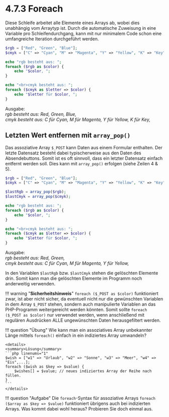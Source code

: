 # 4.7.3 Foreach

Diese Schleife arbeitet alle Elemente eines Arrays ab, wobei dies unabhängig vom Arraytyp ist. Durch die automatische Zuweisung in eine Variable pro Schleifendurchgang, kann mit nur minimalem Code schon eine umfangreiche Iteration durchgeführt werden.

```php linenums="1"
$rgb = ["Red", "Green", "Blue"];
$cmyk = ["C" => "Cyan", "M" => "Magenta", "Y" => "Yellow", "K" => "Key"];

echo "rgb besteht aus: ";
foreach ($rgb as $color) {
    echo "$color, ";
}

echo "<br>cmyk besteht aus: ";
foreach ($cmyk as $letter => $color) {
    echo "$letter für $color, ";
}
```

Ausgabe:<br>
*rgb besteht aus: Red, Green, Blue,*<br>
*cmyk besteht aus: C für Cyan, M für Magenta, Y für Yellow, K für Key,* 

## Letzten Wert entfernen mit `array_pop()`
Das assoziative Array `$_POST` kann Daten aus einem Formular enthalten. Der letzte Datensatz besteht dabei typischerweise aus den Daten des Absendebuttons. Somit ist es oft sinnvoll, dass ein letzter Datensatz einfach entfernt werden soll. Dies kann mit `array_pop()` erfolgen (siehe Zeilen 4 & 5).

```php linenums="1"
$rgb = ["Red", "Green", "Blue"];
$cmyk = ["C" => "Cyan", "M" => "Magenta", "Y" => "Yellow", "K" => "Key"];

$lastRgb = array_pop($rgb);
$lastCmyk = array_pop($cmyk);

echo "rgb besteht aus: ";
foreach ($rgb as $color) {
    echo "$color, ";
}

echo "<br>cmyk besteht aus: ";
foreach ($cmyk as $letter => $color) {
    echo "$letter für $color, ";
}
```

Ausgabe:<br>
*rgb besteht aus: Red, Green,*<br>
*cmyk besteht aus: C für Cyan, M für Magenta, Y für Yellow,* 

In den Variablen `$lastRgb` bzw. `$lastCmyk` stehen die gelöschten Elemente drin. Somit kann man die gelöschten Elemente im Programm noch anderweitig verwenden.

!!! warning "**Sicherheitshinweis**"
    `foreach ($_POST as $color)` funktioniert zwar, ist aber nicht sicher, da eventuell nicht nur die gewünschten Variablen in dem Array `$_POST` stehen, sondern auch manipulierte Variablen an das PHP-Programm weitergereicht werden könnten. Somit sollte `foreach ($_POST as $color)` nur verwendet werden, wenn anschließend mit regulären Ausdrücken ALLE ungewünschten Daten herausgefiltert werden.

!!! question "Übung"
    Wie kann man ein assoziatives Array unbekannter Länge mittels `foreach()` einfach in ein indiziertes Array umwandeln?

    <details>
    <summary>Lösung</summary>
    ```php linenums="1"
    $wish = ["w1" => "Urlaub", "w2" => "Sonne", "w3" => "Meer", "w4" => "Eis",...];
    foreach ($wish as $key => $value) {
        $wishes[] = $value; // neues indiziertes Array der Reihe nach füllen.
    }
    ```
    </details>

!!! question "Aufgabe"
    Die `foreach`-Syntax für assoziative Arrays `foreach ($array as $key => $value)` funktioniert übrigens auch bei indizierten Arrays. Was kommt dabei wohl heraus? Probieren Sie doch einmal aus.
